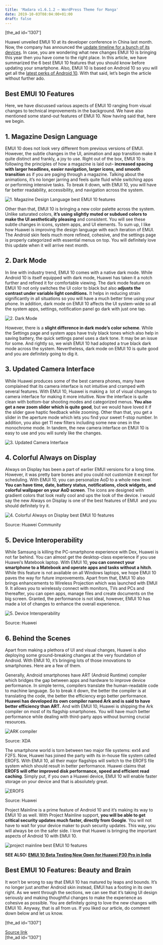 ```yaml
---
title: 'Madara v1.6.1.2 – WordPress Theme for Manga'
date: 2019-10-03T08:04:00+01:00
draft: false
---
```


\[the\_ad id='1307'\]  
  

  

Huawei unveiled EMUI 10 at its developer conference in China last month. Now, the company has announced the [update timeline for a bunch of its devices](https://beebom.com/huawei-confirms-33-devices-for-emui-10-beta-program-more-to-be-added-soon/). In case, you are wondering what new changes EMUI 10 is bringing this year then you have come to the right place. In this article, we have summarized the 6 best EMUI 10 features that you should know before updating your smartphone. Also, EMUI 10 is based on Android 10 so you will get all the [latest perks of Android 10](https://beebom.com/android-q-features/). With that said, let’s begin the article without further ado.  

Best EMUI 10 Features
---------------------

  

Here, we have discussed various aspects of EMUI 10 ranging from visual changes to technical improvements in the background. We have also mentioned some stand-out features of EMUI 10. Now having said that, here we begin.  

1\. Magazine Design Language
----------------------------

  

EMUI 10 does not look very different from previous versions of EMUI. However, the subtle changes in the UI, animation and app transition make it quite distinct and frankly, a joy to use. Right out of the box, EMUI 10 is following the principles of how a magazine is laid out– **increased spacing with larger headlines, easier navigation, larger icons, and smooth transition** as if you are paging through a magazine. Talking about the animations, it’s no longer jarring and feels quite fluid while switching apps or performing intensive tasks. To break it down, with EMUI 10, you will have far better readability, accessibility, and navigation across the system.  

![1. Magazine Design Language best EMUI 10 features](https://beebom.com/wp-content/uploads/2019/10/1.-Magazine-Design-Language.jpg)

Other than that, EMUI 10 is bringing a new color palette across the system. Unlike saturated colors, **it’s using slightly muted or subdued colors to make the UI aesthetically pleasing** and consistent. You will see these subtle changes in icons, system apps, and UI elements. To sum up, I like how Huawei is improving the design language with each iteration of EMUI. The Android skin feels much more refined, cohesive, and the settings page is properly categorized with essential menus on top. You will definitely love this update when it will arrive next month.  

2\. Dark Mode
-------------

  

In line with industry trend, EMUI 10 comes with a native dark mode. While Android 10 is itself equipped with dark mode, Huawei has taken it a notch further and refined it for comfortable viewing. The dark mode feature on EMUI 10 not only switches the UI color to black but also **adjusts the contrast under variable light conditions.** It helps in reducing strain significantly in all situations so you will have a much better time using your phone. In addition, dark mode on EMUI 10 affects the UI system-wide so all the system apps, settings, notification panel go dark with just one tap.  

![2. Dark Mode](https://beebom.com/wp-content/uploads/2019/10/2.-Dark-Mode.jpg)

However, there is a **slight difference in dark mode’s color scheme**. While the Settings page and system apps have truly black tones which also help in saving battery, the quick settings panel uses a dark tone. It may be an issue for some. And rightly so, we wish EMUI 10 had adopted a true black dark mode across the system. Nevertheless, dark mode on EMUI 10 is quite good and you are definitely going to dig it.  

3\. Updated Camera Interface
----------------------------

  

While Huawei produces some of the best camera phones, many have complained that its camera interface is not intuitive and cramped with several features. With EMUI 10, Huawei is making a  lot of visual changes to camera interface for making it more intuitive. Now the interface is quite clean with bottom-bar shooting modes and categorized menus. **You also get a new zoom slider which is quite good**, but we would have loved it if the slider gave haptic feedback while zooming. Other than that, you get a slider in the aperture mode which lets you find your sweet f-stop number. In addition, you also get 11 new filters including some new ones in the monochrome mode. In tandem, the new camera interface on EMUI 10 is easy to use and you will surely like the changes.

  
  

  

![3. Updated Camera Interface](https://beebom.com/wp-content/uploads/2019/10/3.-Updated-Camera-Interface.jpg)

4\. Colorful Always on Display
------------------------------

  

Always on Display has been a part of earlier EMUI versions for a long time. However, it was pretty bare bones and you could not customize it except for scheduling. With EMUI 10, you can personalize AoD to a whole new level. **You can have time, date, battery status, notifications, clock widgets, and colorful wallpaper on your AoD screen**. The icons are designed with gradient colors that look really cool and ups the look of the device. I would say the new Always on Display is one of the best features of EMUI  and you should definitely try it.  

![4. Colorful Always on Display best EMUI 10 features](https://beebom.com/wp-content/uploads/2019/10/4.-Colorful-Always-on-Display.jpg)

Source: Huawei Community

5\. Device Interoperability
---------------------------

  

While Samsung is killing the PC-smartphone experience with Dex, Huawei is not far behind. You can almost get the desktop-class experience if you use Huawei’s Matebook laptop. With EMUI 10, **you can connect your smartphone to a Matebook and operate apps and tasks without a hitch**. While this feature is not available on all Windows laptops, we hope EMUI 10 paves the way for future improvements. Apart from that, EMUI 10 also brings enhancements to Wireless Projection which was launched with EMUI 9. It allows you to wirelessly connect with monitors, TVs and PCs and thereafter, you can open apps, manage files and create documents on the big screen. Granted, the performance is not ideal, however, EMUI 10 has made a lot of changes to enhance the overall experience.  

![5. Device Interoperability](https://beebom.com/wp-content/uploads/2019/10/5.-Device-Interoperability.jpg)

Source: Huawei

6\. Behind the Scenes
---------------------

  

Apart from making a plethora of UI and visual changes, Huawei is also deploying some ground-breaking changes at the very foundation of Android. With EMUI 10, it’s bringing lots of those innovations to smartphones. Here are a few of them.  

Generally, Android smartphones have ART (Android Runtime) compiler which bridges the gap between apps and hardware to improve device performance. In simple terms, compilers translate the human-readable code to machine language. So to break it down, the better the compiler is at translating the code, the better the efficiency ergo better performance. **Huawei has developed its own compiler named Ark and is said to have better efficiency than ART.** And with EMUI 10, Huawei is shipping the Ark compiler on most of its flagship smartphones. You will have much better performance while dealing with third-party apps without burning crucial resources.  

![ARK compiler](https://beebom.com/wp-content/uploads/2019/10/ARK-compiler.jpg)

Source: XDA

The smartphone world is torn between two major file systems: ext4 and F2FS. Now, Huawei has joined the party with its in-house file system called EROFS. With EMUI 10, all their major flagships will switch to the EROFS file system which should result in better performance. Huawei claims that **EROFS will offer improved disk performance, speed and efficient read caching**. Simply put, if you own a Huawei device, EMUI 10 will enable faster storage on your device and that is absolutely great.  

![EROFS](https://beebom.com/wp-content/uploads/2019/10/EROFS.jpg)

Source: Huawei

Project Mainline is a prime feature of Android 10 and it’s making its way to EMUI 10 as well. With Project Mainline support, **you will be able to get critical security updates much faster, directly from Google**. You will not have to wait for your device maker to push security updates. This way, you will always be on the safer side. I love that Huawei is bringing the important aspects of Android 10 with EMUI 10.  

![project mainline best EMUI 10 features](https://beebom.com/wp-content/uploads/2019/10/project-mainline.jpg)

**SEE ALSO: [EMUI 10 Beta Testing Now Open for Huawei P30 Pro in India](https://beebom.com/emui-10-beta-testing-p30-pro/)**  

Best EMUI 10 Features: Beauty and Brain
---------------------------------------

  

It won’t be wrong to say that EMUI 10 has matured by leaps and bounds. It’s no longer just another Android skin instead, EMUI has a footing in its own right. As we went through the sections, we can see that it’s taking UI design seriously and making thoughtful changes to make the experience as cohesive as possible. You are definitely going to love the new changes with EMUI 10. Anyway, that is all from us. If you liked our article, do comment down below and let us know.  

  
\[the\_ad id='1307'\]  
  
[Source link](https://beebom.com/6-best-emui-10-features-you-should-know/)  
\[the\_ad id='1307'\]